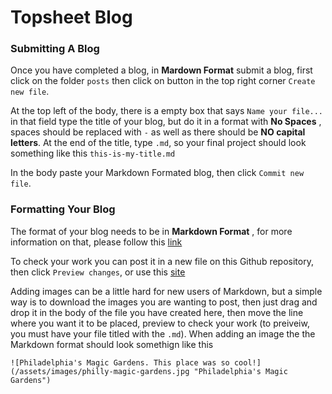 # Topsheet Blog


### Submitting A Blog

Once you have completed a blog, in **Mardown Format** submit a blog, first click on the folder `posts` then click on button in the top right corner `Create new file`.  

At the top left of the body, there is a empty box that says `Name your file...` in that field type the title of your blog, but do it in a format with **No Spaces** , spaces should be replaced with `-` as well as there should be **NO capital letters**. At the end of the title, type `.md`, so your final project should look something like this `this-is-my-title.md` 

In the body paste your Markdown Formated blog, then click `Commit new file`.


### Formatting Your Blog

The format of your blog needs to be in **Markdown Format** , for more information on that, please follow this [link](https://www.markdownguide.org/basic-syntax/#emphasis) 

To check your work you can post it in a new file on this Github repository, then click `Preview changes`, or use this [site](https://markdownlivepreview.com)

Adding images can be a little hard for new users of Markdown, but a simple way is to download the images you are wanting to post, then just drag and drop it in the body of the file you have created here, then move the line where you want it to be placed, preview to check your work (to preiveiw, you must have your file titled with the `.md`). When adding an image the the Markdown format should look somethign like this 

`![Philadelphia's Magic Gardens. This place was so cool!](/assets/images/philly-magic-gardens.jpg "Philadelphia's Magic Gardens")`

